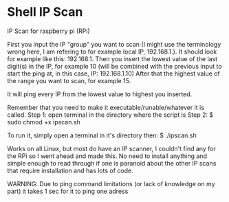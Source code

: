 # Shell IP Scan
IP Scan for raspberry pi (RPi)

First you input the IP "group" you want to scan (I might use the terminology wrong here, I am refering to for example local IP, 192.168.1.).
It should look for example like this: 192.168.1.
Then you insert the lowest value of the last digit(s) in the IP, for example 10 (will be combined with the previous input to start the ping at, in this case, IP: 192.168.1.10)
After that the highest value of the range you want to scan, for example 15.

It will ping every IP from the lowest value to highest you inserted.

Remember that you need to make it executable/runable/whatever it is called.
Step 1: open terminal in the directory where the script is
Step 2: $ sudo chmod +x ipscan.sh

To run it, simply open a terminal in it's directory then:
$ ./ipscan.sh

Works on all Linux, but most do have an IP scanner, I couldn't find any for the RPi so I went ahead and made this. No need to install anything and simple enough to read through if one is paranoid about the other IP scans that require installation and has lots of code.

WARNING: Due to ping command limitations (or lack of knowledge on my part) it takes 1 sec for it to ping one adress

